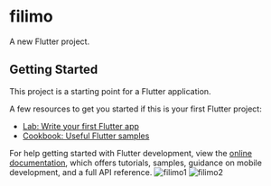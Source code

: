# filimo

A new Flutter project.

## Getting Started

This project is a starting point for a Flutter application.

A few resources to get you started if this is your first Flutter project:

- [Lab: Write your first Flutter app](https://docs.flutter.dev/get-started/codelab)
- [Cookbook: Useful Flutter samples](https://docs.flutter.dev/cookbook)

For help getting started with Flutter development, view the
[online documentation](https://docs.flutter.dev/), which offers tutorials,
samples, guidance on mobile development, and a full API reference.
![filimo1](https://github.com/user-attachments/assets/439b922d-ad45-4f23-a61a-0bacf5d4b7fb)
![filimo2](https://github.com/user-attachments/assets/185febec-40a1-4b38-ac0e-e055a8838bf2)
